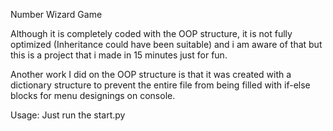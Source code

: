 Number Wizard Game

Although it is completely coded with the OOP structure, it is not fully optimized (Inheritance could have been suitable) and i am aware of that but this is a project that i made in 15 minutes just for fun. 

Another work I did on the OOP structure is that it was created with a dictionary structure to prevent the entire file from being filled with if-else blocks for menu designings on console.

Usage:
Just run the start.py
